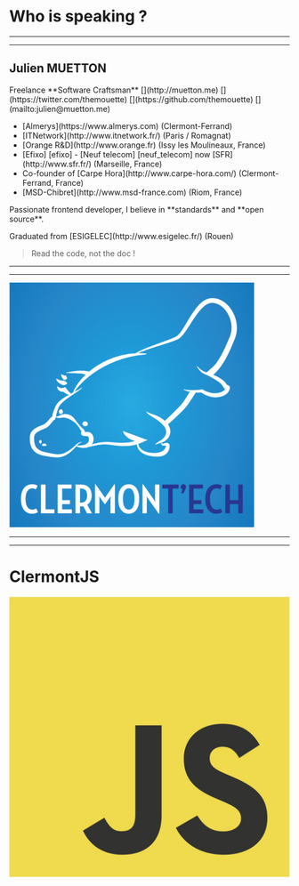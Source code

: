 Who is speaking ?
=================

---------------
---

<!-- .slide: class="speaker" -->

## Julien MUETTON

<p class="headline">
Freelance **Software Craftsman**
<span class="social">
[<i class="fa fa-user"></i>](http://muetton.me)
[<i class="fa fa-twitter-square"></i>](https://twitter.com/themouette)
[<i class="fa fa-github-square"></i>](https://github.com/themouette)
[<i class="fa fa-envelope-o"></i>](mailto:julien@muetton.me)
<span>
</p>

<div class="two-columns">
<div class="jobs">
<ul>
    <li>[Almerys](https://www.almerys.com) <span class="location">(Clermont-Ferrand)</span></li>
    <li>[ITNetwork](http://www.itnetwork.fr/) <span class="location">(Paris / Romagnat)</span></li>
    <li>[Orange R&D](http://www.orange.fr) <span class="location">(Issy les Moulineaux, France)</span></li>
    <li>[Efixo] [efixo] - [Neuf telecom] [neuf_telecom] now [SFR](http://www.sfr.fr/) <span class="location">(Marseille, France)</span></li>
    <li>Co-founder of [Carpe Hora](http://www.carpe-hora.com/) <span class="location">(Clermont-Ferrand, France)</span></li>
    <li>[MSD-Chibret](http://www.msd-france.com) <span class="location">(Riom, France)</span></li>
</ul>
</div>
<div class="presentation">
    <p class="define">
        Passionate frontend developer, I believe in **standards** and **open source**.
    </p>
    <p class="graduated">
        Graduated from [ESIGELEC](http://www.esigelec.fr/) <span class="location">(Rouen)</span>
    </p>
</div>
</div>

> Read the code, not the doc !

[efixo]: http://www.efixo.com/presse.html
[neuf_telecom]: http://fr.wikipedia.org/wiki/Neuf_(entreprise)

---
---

[![Clermont'ech](img/clermontech.png)](http://clermontech.org) <!-- .element: style="height:500px;display:block;" -->

---
---

# ClermontJS

[![ClermontJS](img/jslogo.jpg)](https://twitter.com/ClermontJS) <!-- .element: style="height:300px;display:block;" -->


